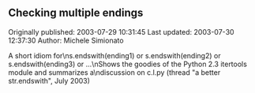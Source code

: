 ## Checking multiple endings

Originally published: 2003-07-29 10:31:45
Last updated: 2003-07-30 12:37:30
Author: Michele Simionato

A short idiom for\ns.endswith(ending1) or s.endswith(ending2) or s.endswith(ending3) or ...\nShows the goodies of the Python 2.3 itertools module and summarizes a\ndiscussion on c.l.py (thread "a better str.endswith", July 2003)